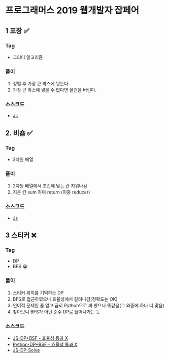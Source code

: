
# 프로그래머스 2019 웹개발자 잡페어 
## 1 포장 ✅

### Tag 
- 그리디 알고리즘 

### 풀이 
  1. 정렬 후 가장 큰 박스에 넣는다. 
  2. 가장 큰 박스에 넣을 수 없다면 물건을 버린다.

### 소스코드 
- [Js](./1.js)



## 2. 비숍 ✅

### Tag 
  - 2차원 배열

### 풀이 
  1. 2차원 배열에서 조건에 맞는 칸 지워나감
  2. 지운 칸 sum 하여 return (이중 reducer)

### 소스코드 
  - [Js](./2.js)




## 3 스티커 ❌


### Tag 
  - DP
  - BFS 😭

### 풀이 
  1. 스티커 위치를 기억하는 DP 
  2. BFS로 접근하였으나 효율성에서 갈려나감(정확도는 OK)
  3. 언어적 문제인 줄 알고 급히 Python으로 짜 봤으나 똑같음(그 와중에 하나 더 맞음)
  4. 찾아보니 BFS가 아닌 순수 DP로 풀어나가는 듯 

### 소스코드 
  - [JS-DP+BSF - 효율성 통과 X](./3.js)
  - [Python-DP+BSF - 효율성 통과 X](./3.py)
  - [JS-DP-Solve](./3-solve.js)
 



